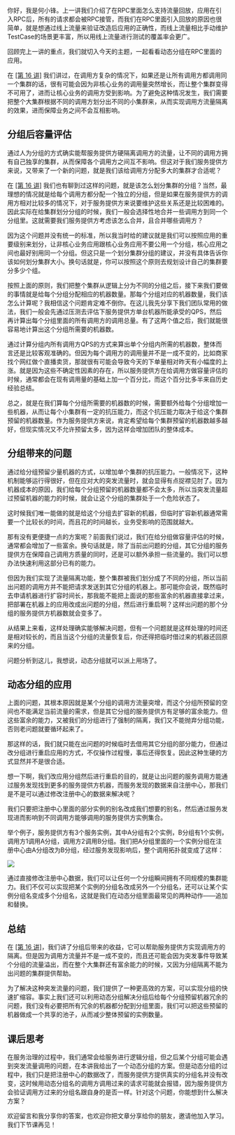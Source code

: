 你好，我是何小锋。上一讲我们介绍了在RPC里面怎么支持流量回放，应用在引入RPC后，所有的请求都会被RPC接管，而我们在RPC里面引入回放的原因也很简单，就是想通过线上流量来验证改造后应用的正确性，而线上流量相比手动维护TestCase的场景更丰富，所以用线上流量进行测试的覆盖率会更广。

回顾完上一讲的重点，我们就切入今天的主题，一起看看动态分组在RPC里面的应用。

在 [\[第 16 讲\]](https://time.geekbang.org/column/article/215668) 我们讲过，在调用方复杂的情况下，如果还是让所有调用方都调用同一个集群的话，很有可能会因为非核心业务的调用量突然增长，而让整个集群变得不可用了，进而让核心业务的调用方受到影响。为了避免这种情况发生，我们需要把整个大集群根据不同的调用方划分出不同的小集群来，从而实现调用方流量隔离的效果，进而保障业务之间不会互相影响。

## 分组后容量评估

通过人为分组的方式确实能帮服务提供方硬隔离调用方的流量，让不同的调用方拥有自己独享的集群，从而保障各个调用方之间互不影响。但这对于我们服务提供方来说，又带来了一个新的问题，就是我们该给调用方分配多大的集群才合适呢？

在 [\[第 16 讲\]](https://time.geekbang.org/column/article/215668) 我们也有聊到过这样的问题，就是该怎么划分集群的分组？当然，最理想的情况就是给每个调用方都分配一个独立的分组，但是如果在服务提供方的调用方相对比较多的情况下，对于服务提供方来说要维护这些关系还是比较困难的。因此实际在给集群划分分组的时候，我们一般会选择性地合并一些调用方到同一个分组里。这就需要我们服务提供方考虑该怎么合并，且合并哪些调用方？

因为这个问题并没有统一的标准，所以我当时给的建议就是我们可以按照应用的重要级别来划分，让非核心业务应用跟核心业务应用不要公用一个分组，核心应用之间也最好别用同一个分组。但这只是一个划分集群分组的建议，并没有具体告诉你该如何划分集群大小。换句话就是，你可以按照这个原则去规划设计自己的集群要分多少个组。

按照上面的原则，我们把整个集群从逻辑上分为不同的分组之后，接下来我们要做的事情就是给每个分组分配相应的机器数量。那每个分组对应的机器数量，我们该怎么计算呢？我相信这个问题肯定难不倒你。在这儿我先分享下我们团队常用的做法，我们一般会先通过压测去评估下服务提供方单台机器所能承受的QPS，然后再计算出每个分组里面的所有调用方的调用总量。有了这两个值之后，我们就能很容易地计算出这个分组所需要的机器数。

通过计算分组内所有调用方QPS的方式来算出单个分组内所需的机器数，整体而言还是比较客观准确的。但因为每个调用方的调用量并不是一成不变的，比如商家找个网红做个直播卖货，那就很有可能会导致今天的下单量相对昨天有小幅度的上涨。就是因为这些不确定性因素的存在，所以服务提供方在给调用方做容量评估的时候，通常都会在现有调用量的基础上加一个百分比，而这个百分比多半来自历史经验总结。

总之，就是在我们算每个分组所需要的机器数的时候，需要额外给每个分组增加一些机器，从而让每个小集群有一定的抗压能力，而这个抗压能力取决于给这个集群预留的机器数量。作为服务提供方来说，肯定希望给每个集群预留的机器数越多越好，但现实情况又不允许预留太多，因为这样会增加团队的整体成本。

## 分组带来的问题

通过给分组预留少量机器的方式，以增加单个集群的抗压能力。一般情况下，这种机制能够运行得很好，但在应对大的突发流量时，就会显得有点捉襟见肘了。因为机器成本的原因，我们给每个分组预留的机器数量都不会太多，所以当突发流量超过预留机器的能力的时候，就会让这个分组的集群处于一个危险状态了。

这时候我们唯一能做的就是给这个分组去扩容新的机器，但临时扩容新机器通常需要一个比较长的时间，而且花的时间越长，业务受影响的范围就越大。

那有没有更便捷一点的方案呢？前面我们说过，我们在给分组做容量评估的时候，通常都会增加了一些富余。换句话就是，除了当前出问题的分组，其它分组的服务提供方在保障自己调用方质量的同时，还是可以额外承担一些流量的。我们可以想办法快速利用这部分已有的能力。

但因为我们实现了流量隔离功能，整个集群被我们划分成了不同的分组，所以当前出问题的调用方并不能把请求发送到其它分组的机器上。那可能你会说，既然临时去申请机器进行扩容时间长，那我能不能把上面说的那些富余的机器直接拿过来，把部署在机器上的应用改成出问题的分组，然后进行重启啊？这样出问题的那个分组的服务提供方机器数就会变多了。

从结果上来看，这样处理确实能够解决问题，但有一个问题就是这样处理的时间还是相对较长的，而且当这个分组的流量恢复后，你还得把临时借过来的机器还回原来的分组。

问题分析到这儿，我想说，动态分组就可以派上用场了。

## 动态分组的应用

上面的问题，其根本原因就是某个分组的调用方流量突增，而这个分组所预留的空间也不能满足当前流量的需求，但是其它分组的服务提供方有足够的富余能力。但这些富余的能力，又被我们的分组进行了强制的隔离，我们又不能抛弃分组功能，否则老问题就要循环起来了。

那这样的话，我们就只能在出问题的时候临时去借用其它分组的部分能力，但通过改分组进行重启应用的方式，不仅操作过程慢，事后还得恢复。因此这种生硬的方式显然并不是很合适。

想一下啊，我们改应用分组然后进行重启的目的，就是让出问题的服务调用方能通过服务发现找到更多的服务提供方机器，而服务发现的数据来自注册中心，那我们是不是可以通过修改注册中心的数据来解决呢？

我们只要把注册中心里面的部分实例的别名改成我们想要的别名，然后通过服务发现进而影响到不同调用方能够调用的服务提供方实例集合。

举个例子，服务提供方有3个服务实例，其中A分组有2个实例，B分组有1个实例，调用方1调用A分组，调用方2调用B分组。我们把A分组里面的一个实例分组在注册中心由A分组改为B分组，经过服务发现影响后，整个调用拓扑就变成了这样：

![](https://static001.geekbang.org/resource/image/2e/92/2e4f55f8ab9c40108524539a178e9692.jpg?wh=2361*1994)

通过直接修改注册中心数据，我们可以让任何一个分组瞬间拥有不同规模的集群能力。我们不仅可以实现把某个实例的分组名改成另外一个分组名，还可以让某个实例分组名变成多个分组名，这就是我们在动态分组里面最常见的两种动作——追加和替换。

## 总结

在 [\[第 16 讲\]](https://time.geekbang.org/column/article/215668)，我们讲了分组后带来的收益，它可以帮助服务提供方实现调用方的隔离。但是因为调用方流量并不是一成不变的，而且还可能会因为突发事件导致某个分组的流量溢出，而在整个大集群还有富余能力的时候，又因为分组隔离不能为出问题的集群提供帮助。

为了解决这种突发流量的问题，我们提供了一种更高效的方案，可以实现分组的快速扩缩容。事实上我们还可以利用动态分组解决分组后给每个分组预留机器冗余的问题，我们没有必要把所有冗余的机器都分配到分组里面，我们可以把这些预留的机器做成一个共享的池子，从而减少整体预留的实例数量。

## 课后思考

在服务治理的过程中，我们通常会给服务进行逻辑分组，但之后某个分组可能会遇到突发流量调用的问题，在本讲我给出了一个动态分组的方案。但是动态分组的过程中，我们只是把注册中心的数据改了，而服务提供方提供真实的分组名并没有改变，这时候用动态分组名的调用方调用过来的请求可能就会报错，因为服务提供方会验证调用方过来的分组名跟自身的是否一样。针对这个问题，你能想到什么解决方案？

欢迎留言和我分享你的答案，也欢迎你把文章分享给你的朋友，邀请他加入学习。我们下节课再见！